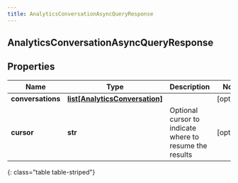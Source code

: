 ```yaml
---
title: AnalyticsConversationAsyncQueryResponse
---
```

## AnalyticsConversationAsyncQueryResponse

## Properties

|Name | Type | Description | Notes|
|------------ | ------------- | ------------- | -------------|
| **conversations** | [**list[AnalyticsConversation]**](AnalyticsConversation.html) |  | [optional] |
| **cursor** | **str** | Optional cursor to indicate where to resume the results | [optional] |
{: class="table table-striped"}


